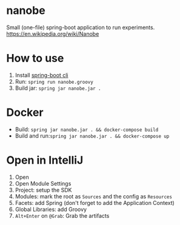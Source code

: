 # nanobe
Small (one-file) spring-boot application to run experiments. https://en.wikipedia.org/wiki/Nanobe

# How to use
1. Install [spring-boot cli](https://docs.spring.io/spring-boot/docs/current/reference/html/getting-started-installing-spring-boot.html#getting-started-installing-the-cli)
1. Run: `spring run nanobe.groovy`
1. Build jar: `spring jar nanobe.jar .`

# Docker
- Build: `spring jar nanobe.jar . && docker-compose build`
- Build and run:`spring jar nanobe.jar . && docker-compose up`

# Open in IntelliJ
1. Open
1. Open Module Settings
1. Project: setup the SDK
1. Modules: mark the root as `Sources` and the config as `Resources`
1. Facets: add Spring (don't forget to add the Application Context)
1. Global Libraries: add Groovy
1. `Alt+Enter` on `@Grab`: Grab the artifacts
